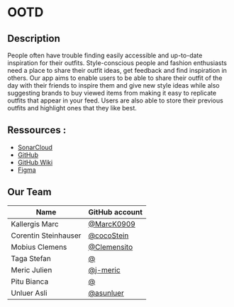 # OOTD 

## Description
People often have trouble finding easily accessible and up-to-date inspiration for their outfits. 
Style-conscious people and fashion enthusiasts need a place to share their outfit ideas, get 
feedback and find inspiration in others. Our app aims to enable users to be able to share their 
outfit of the day with their friends to inspire them and give new style ideas while also suggesting 
brands to buy viewed items from making it easy to replicate outfits that appear in your feed. Users 
are also able to store their previous outfits and highlight ones that they like best.

## Ressources :
- [SonarCloud](https://sonarcloud.io/organizations/swent-team01/projects)
- [GitHub](https://github.com/swent-Team01/OOTD)
- [GitHub Wiki](..)
- [Figma](TODO)

## Our Team
| Name                 | GitHub account                               |
|----------------------|----------------------------------------------|
| Kallergis Marc       | [@MarcK0909](https://github.com/MarcK0909)   |
| Corentin Steinhauser | [@cocoStein](https://github.com/cocoStein)   |
| Mobius  Clemens      | [@Clemensito](https://github.com/Clemensito) |
| Taga    Stefan       | [@]()                                        |
| Meric  Julien        | [@j-meric](https://github.com/j-meric)       |
| Pitu  Bianca         | [@]()                                        |
| Unluer  Asli         | [@asunluer](https://github.com/asunluer)     |